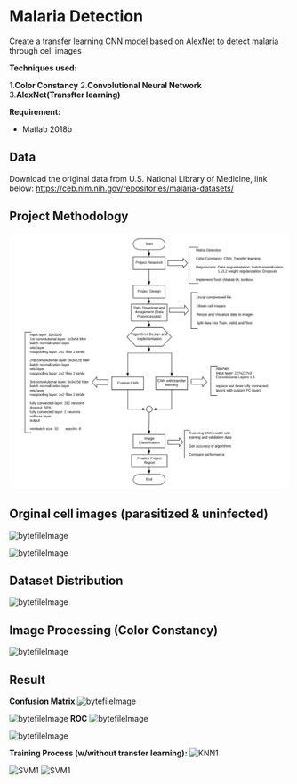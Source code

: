 # Malaria Detection
Create a transfer learning CNN model based on AlexNet to detect malaria through cell images

**Techniques used:**    

1.**Color Constancy** 
2.**Convolutional Neural Network**  
3.**AlexNet(Transfter learning)**

**Requirement:** 

- Matlab 2018b

## Data

Download the original data from U.S. National Library of Medicine, link below:
https://ceb.nlm.nih.gov/repositories/malaria-datasets/

## Project Methodology

![flowchart](/image/flowchart.png)

## Orginal cell images (parasitized & uninfected)

![bytefileImage](/image/byteFileImage.PNG)

![bytefileImage](/image/byteFileImage.PNG)

## Dataset Distribution

![bytefileImage](/image/byteFileImage.PNG)

## Image Processing (Color Constancy)

![bytefileImage](/image/byteFileImage.PNG)

## Result
**Confusion Matrix**
![bytefileImage](/image/byteFileImage.PNG)

![bytefileImage](/image/byteFileImage.PNG)
**ROC**
![bytefileImage](/image/byteFileImage.PNG)

![bytefileImage](/image/byteFileImage.PNG)

**Training Process (w/without transfer learning):**
![KNN1](/image/KNN1.PNG) 

![SVM1](/image/SVM1.PNG) 
![SVM1](/image/SVM1.PNG) 
